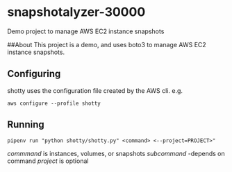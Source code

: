 # snapshotalyzer-30000
Demo project to manage AWS EC2 instance snapshots


##About
This project is a demo, and uses boto3 to manage AWS EC2 instance snapshots.


## Configuring

shotty uses the configuration file created by the AWS cli. e.g.

`aws configure --profile shotty`

## Running

`pipenv run "python shotty/shotty.py" <command>
<--project=PROJECT>"`

*commmand* is instances, volumes, or snapshots
*subcommand* -depends on command
*project* is optional
